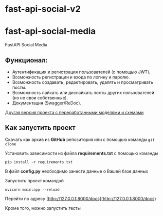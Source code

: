 # fast-api-social-v2

# fast-api-social-media
FastAPI Social Media 

## Функционал:

- Аутентификация и регистрация пользователей (с помощью JWT).
- Возможность регистрации и входа по логину и паролю.
- Возможность создавать, редактировать, удалять и просматривать посты.
- Возможность лайкать или дислайкать посты других пользователей (но не свои собственные).
- Документация (Swagger/ReDoc).


[Другая версия проекта с переработанными моделями и схемами](https://github.com/robertd2000/fast-api-social-media)

## Как запустить проект

Скачать как архив из **GitHub** репозитория или с помощью команды ```git clone```

Установить зависимости из файла **requirements.txt** с помощью команды

```
pip install -r requirements.txt
```

В файл **config.py** необходимо занести данные о Вашей базе данных

Запустить проект командой 

```
uvicorn main:app --reload
```

Перейти по адресу [http://127.0.0.1:8000/docs](http://127.0.0.1:8000/docs)

Кроме того, можно запустить тесты
